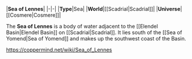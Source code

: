 |**Sea of Lennes**|
|-|-|
|**Type**|Sea|
|**World**|[[Scadrial\|Scadrial]]|
|**Universe**|[[Cosmere\|Cosmere]]|

The **Sea of Lennes** is a body of water adjacent to the [[Elendel Basin\|Elendel Basin]] on [[Scadrial\|Scadrial]]. It lies south of the [[Sea of Yomend\|Sea of Yomend]] and makes up the southwest coast of the Basin.



https://coppermind.net/wiki/Sea_of_Lennes